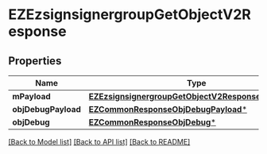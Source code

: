# EZEzsignsignergroupGetObjectV2Response

## Properties
Name | Type | Description | Notes
------------ | ------------- | ------------- | -------------
**mPayload** | [**EZEzsignsignergroupGetObjectV2ResponseMPayload***](EZEzsignsignergroupGetObjectV2ResponseMPayload.md) |  | 
**objDebugPayload** | [**EZCommonResponseObjDebugPayload***](EZCommonResponseObjDebugPayload.md) |  | [optional] 
**objDebug** | [**EZCommonResponseObjDebug***](EZCommonResponseObjDebug.md) |  | [optional] 

[[Back to Model list]](../README.md#documentation-for-models) [[Back to API list]](../README.md#documentation-for-api-endpoints) [[Back to README]](../README.md)


